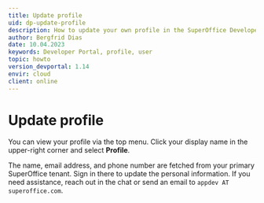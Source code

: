 ```yaml
---
title: Update profile
uid: dp-update-profile
description: How to update your own profile in the SuperOffice Developer Portal.
author: Bergfrid Dias
date: 10.04.2023
keywords: Developer Portal, profile, user
topic: howto
version_devportal: 1.14
envir: cloud
client: online
---
```


# Update profile

You can view your profile via the top menu. Click your display name in the upper-right corner and select **Profile**.

The name, email address, and phone number are fetched from your primary SuperOffice tenant. Sign in there to update the personal information. If you need assistance, reach out in the chat or send an email to `appdev AT superoffice.com`.
